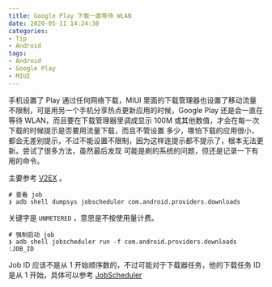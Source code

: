 ```yaml
---
title: Google Play 下载一直等待 WLAN
date: 2020-05-11 14:24:38
categories:
- Tip
- Android
tags:
- Android
- Google Play
- MIUI
---
```


手机设置了 Play 通过任何网络下载，MIUI 里面的下载管理器也设置了移动流量不限制，可是用另一个手机分享热点更新应用的时候，Google 
Play 还是会一直在等待 WLAN，而且要在下载管理器里调成显示 100M 或其他数值，才会在每一次下载的时候提示是否要用流量下载，而且不管设置
多少，哪怕下载的应用很小，都会无差别提示，不过不能设置不限制，因为这样连提示都不提示了，根本无法更新。尝试了很多方法，虽然最后发现
可能是刷的系统的问题，但还是记录一下有用的命令。

<!--more-->

主要参考 [V2EX](https://v2ex.com/t/461403) 。

```shell script
# 查看 job
❯ adb shell dumpsys jobscheduler com.android.providers.downloads
```

关键字是 `UNMETERED` ，意思是不按使用量计费。

```shell script
# 强制启动 job
❯ adb shell jobscheduler run -f com.android.providers.downloads :JOB_ID
```

Job ID 应该不是从 1 开始顺序数的，不过可能对于下载器任务，他的下载任务 ID 是从 1 开始，具体可以参考 
[JobScheduler](https://developer.android.com/reference/android/app/job/JobScheduler)